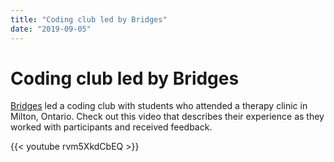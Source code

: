 ```yaml
---
title: "Coding club led by Bridges"
date: "2019-09-05"
---
```


# Coding club led by Bridges

[Bridges](https://www.bridges-canada.com/) led a coding club with students who attended a therapy clinic in Milton, Ontario. Check out this video that describes their experience as they worked with participants and received feedback.

{{< youtube rvm5XkdCbEQ >}}